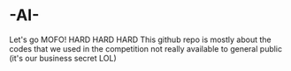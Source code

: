 # -AI-
Let's go MOFO! HARD HARD HARD
This github repo is mostly about the codes that we used in the competition
not really available to general public (it's our business secret LOL)

